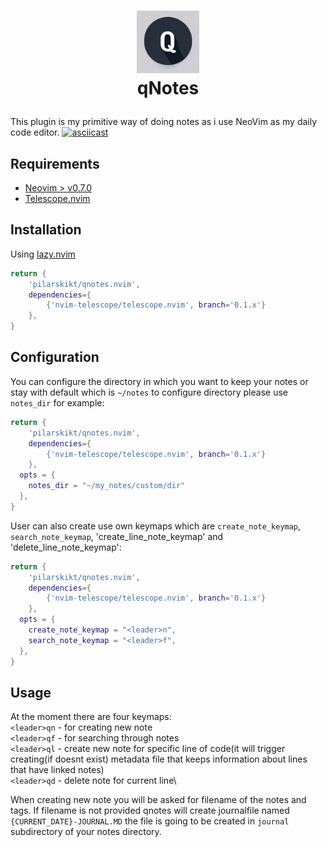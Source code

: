 # <p align="center"> <img src="logo.png" width="100" height="100"> </br> qNotes </p>

This plugin is my primitive way of doing notes as i use NeoVim as my daily code editor.
[![asciicast](https://asciinema.org/a/642563.svg)](https://asciinema.org/a/642563)

## Requirements
* [Neovim > v0.7.0](https://github.com/neovim/neovim/releases/tag/v0.7.0)
* [Telescope.nvim](https://github.com/nvim-telescope/telescope.nvim)

## Installation
Using [lazy.nvim](https://github.com/folke/lazy.nvim)

```lua
return {
    'pilarskikt/qnotes.nvim',
    dependencies={
        {'nvim-telescope/telescope.nvim', branch='0.1.x'}
    },
}
```

## Configuration
You can configure the directory in which you want to keep your notes or stay with default which is `~/notes`
to configure directory please use `notes_dir` for example:
```lua
return {
    'pilarskikt/qnotes.nvim',
    dependencies={
        {'nvim-telescope/telescope.nvim', branch='0.1.x'}
    },
  opts = {
    notes_dir = "~/my_notes/custom/dir"
  },
}
```
User can also create use own keymaps which are `create_note_keymap`, `search_note_keymap`, 'create_line_note_keymap' and 'delete_line_note_keymap':
```lua
return {
    'pilarskikt/qnotes.nvim',
    dependencies={
        {'nvim-telescope/telescope.nvim', branch='0.1.x'}
    },
  opts = {
    create_note_keymap = "<leader>n",
    search_note_keymap = "<leader>f",
  },
}
```

## Usage
At the moment there are four keymaps:\
`<leader>qn` - for creating new note\
`<leader>qf` - for searching through notes\
`<leader>ql` - create new note for specific line of code(it will trigger creating(if doesnt exist) metadata file that keeps information about lines that have linked notes)\
`<leader>qd` - delete note for current line\

When creating new note you will be asked for filename of the notes and tags. If filename is not provided qnotes will create journalfile named `{CURRENT_DATE}-JOURNAL.MD`
the file is going to be created in `journal` subdirectory of your notes directory.
